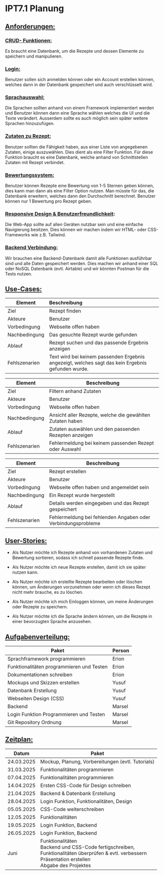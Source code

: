 # IPT7.1 Planung

## <u>Anforderungen:</u>

### <u>CRUD- Funktionen:</u>

 Es braucht eine Datenbank, um die Rezepte und dessen Elemente zu speichern und manipulieren.

### <u>Login: </u>

Benutzer sollen sich anmelden können oder ein Account erstellen können, welches dann in der Datenbank gespeichert und auch verschlüsselt wird.

### <u>Sprachauswahl: </u>

Die Sprachen sollten anhand von einem Framework implementiert werden und Benutzer können dann eine Sprache wählen welches die UI und die Texte verändert. Ausserdem sollte es auch möglich sein später weitere Sprachen hinzuzufügen.

### <u>Zutaten zu Rezept: </u>

Benutzer sollten die Fähigkeit haben, aus einer Liste von angegebenen Zutaten, einige auszuwählen. Dies dient als eine Filter Funktion. Für diese Funktion braucht es eine Datenbank, welche anhand von Schnittstellen Zutaten mit Rezept verbindet.

### <u>Bewertungssystem: </u>

Benutzer können Rezepte eine Bewertung von 1-5 Sternen geben können, dies kann man dann als eine Filter Option nutzen. Man müsste für das, die Datenbank erweitern, welches dann den Durchschnitt berechnet. Benutzer können nur 1 Bewertung pro Rezept geben.

### <u>Responsive Design & Benutzerfreundlichkeit</u>:

Die Web-App sollte auf allen Geräten nutzbar sein und eine einfache Navigierung besitzen. Dies können wir machen indem wir HTML- oder CSS-Frameworks wie z.B. Tailwind.

### <u>Backend Verbindung: </u>

Wir brauchen eine Backend-Datenbank damit alle Funktionen ausführbar sind und alle Daten gespeichert werden. Dies machen wir anhand einer SQL oder NoSQL Datenbank (evtl.  Airtable) und wir könnten Postman für die Tests nutzen.

## <u>Use-Cases:</u>

| Element       | Beschreibung                                                                                      |
| ------------- |:------------------------------------------------------------------------------------------------- |
| Ziel          | Rezept finden                                                                                     |
| Akteure       | Benutzer                                                                                          |
| Vorbedingung  | Webseite offen haben                                                                              |
| Nachbedingung | Das gesuchte Rezept wurde gefunden                                                                |
| Ablauf        | Rezept suchen und das passende Ergebnis anzeigen                                                  |
| Fehlszenarien | Text wird bei keinem passenden Ergebnis angezeigt, welches sagt das kein Ergebnis gefunden wurde. |

| Element       | Beschreibung                                              |
| ------------- | --------------------------------------------------------- |
| Ziel          | Filtern anhand Zutaten                                    |
| Akteure       | Benutzer                                                  |
| Vorbedingung  | Webseite offen haben                                      |
| Nachbedingung | Ansicht aller Rezepte, welche die gewählten Zutaten haben |
| Ablauf        | Zutaten auswählen und den passenden Rezepten anzeigen     |
| Fehlszenarien | Fehlermeldung bei keinem passenden Rezept oder Auswahl    |

| Element       | Beschreibung                                                 |
| ------------- | ------------------------------------------------------------ |
| Ziel          | Rezept erstellen                                             |
| Akteure       | Benutzer                                                     |
| Vorbedingung  | Webseite offen haben und angemeldet sein                     |
| Nachbedingung | Ein Rezept wurde hergestellt                                 |
| Ablauf        | Details werden eingegeben und das Rezept gespeichert         |
| Fehlszenarien | Fehlermeldung bei fehlenden Angaben oder Verbindungsprobleme |

## <u>User-Stories:</u>

- Als Nutzer möchte ich Rezepte anhand von vorhandenen Zutaten und Bewertung sortieren, sodass ich schnell passende Rezepte finde.

- Als Nutzer möchte ich neue Rezepte erstellen, damit ich sie später nutzen kann.

- Als Nutzer möchte ich erstellte Rezepte bearbeiten oder löschen können, um Änderungen vorzunehmen oder wenn ich dieses Rezept nicht mehr brauche, es zu löschen.

- Als Nutzer möchte ich mich Einloggen können, um meine Änderungen oder Rezepte zu speichern.

- Als Nutzer möchte ich die Sprache ändern können, um die Rezepte in einer bevorzugten Sprache anzusehen.

## <u>Aufgabenverteilung:</u>

| Paket                                     | Person |
| ----------------------------------------- | ------ |
| Sprachframework programmieren             | Erion  |
| Funktionalitäten programmieren und Testen | Erion  |
| Dokumentationen schreiben                 | Erion  |
| Mockups und Skizzen erstellen             | Yusuf  |
| Datenbank Erstellung                      | Yusuf  |
| Webseiten Design (CSS)                    | Yusuf  |
| Backend                                   | Marsel |
| Login Funktion Programmieren und Testen   | Marsel |
| Git Repository Ordnung                    | Marsel |

## <u>Zeitplan:</u>

| Datum      | Paket                                                                                                                                                              |
| ---------- | ------------------------------------------------------------------------------------------------------------------------------------------------------------------ |
| 24.03.2025 | Mockup, Planung, Vorbereitungen (evtl. Tutorials)                                                                                                                  |
| 31.03.2025 | Funktionalitäten programmieren                                                                                                                                     |
| 07.04.2025 | Funktionalitäten programmieren                                                                                                                                     |
| 14.04.2025 | Ersten CSS-Code für Design schreiben                                                                                                                               |
| 21.04.2025 | Backend & Datenbank Erstellung                                                                                                                                     |
| 28.04.2025 | Login Funktion, Funktionalitäten, Design                                                                                                                           |
| 05.05.2025 | CSS-Code weiterschreiben                                                                                                                                           |
| 12.05.2025 | Funktionalitäten                                                                                                                                                   |
| 19.05.2025 | Login Funktion, Backend                                                                                                                                            |
| 26.05.2025 | Login Funktion, Backend                                                                                                                                            |
| Juni       | Funktionalitäten <br/>Backend und CSS-Code fertigschreiben,<br/>Funktionalitäten überprüfen & evtl. verbessern<br/>Präsentation erstellen<br/>Abgabe des Projektes |
